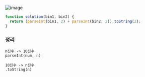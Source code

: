 ![image](https://github.com/ssc9811/algorithm/assets/39263149/63af55a5-702d-46ef-8045-e4234608814a)

```javascript
function solution(bin1, bin2) {
  return (parseInt(bin1, 2) + parseInt(bin2, 2)).toString(2);
}
```

### 정리

```
n진수 -> 10진수
parseInt(num, n)

10진수 -> n진수
.toString(n)
```
